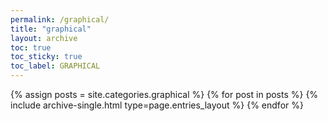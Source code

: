 ```yaml
---
permalink: /graphical/
title: "graphical"
layout: archive
toc: true
toc_sticky: true
toc_label: GRAPHICAL
---
```



{% assign posts = site.categories.graphical %}
{% for post in posts %} {% include archive-single.html type=page.entries_layout %} {% endfor %}